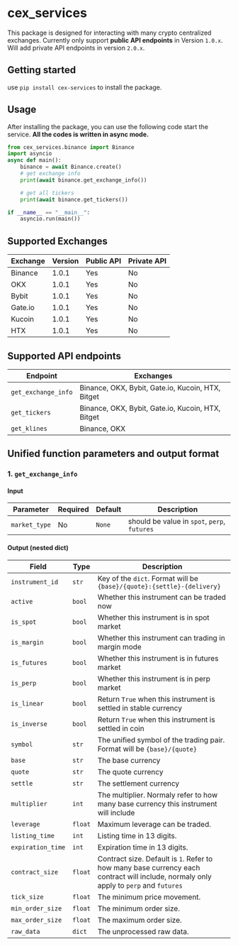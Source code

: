 # cex_services
This package is designed for interacting with many crypto centralized exchanges. Currently only support **public API endpoints** in Version `1.0.x`. Will add private API endpoints in version `2.0.x`.

## Getting started
use ```pip install cex-services``` to install the package.

## Usage
After installing the package, you can use the following code start the service.
**All the codes is written in async mode.**
```python
from cex_services.binance import Binance
import asyncio
async def main():
    binance = await Binance.create()
    # get exchange info
    print(await binance.get_exchange_info())

    # get all tickers
    print(await binance.get_tickers())

if __name__ == "__main__":
    asyncio.run(main())
```

## Supported Exchanges
| Exchange | Version | Public API | Private API |
|----------|---------|------------|-------------|
| Binance  | 1.0.1   | Yes        | No          |
| OKX      | 1.0.1   | Yes        | No          |
| Bybit    | 1.0.1   | Yes        | No          |
| Gate.io  | 1.0.1   | Yes        | No          |
| Kucoin   | 1.0.1   | Yes        | No          |
| HTX      | 1.0.1   | Yes        | No          |

## Supported API endpoints
| Endpoint            | Exchanges                                         |
|---------------------|---------------------------------------------------|
| `get_exchange_info` | Binance, OKX, Bybit, Gate.io, Kucoin, HTX, Bitget |
| `get_tickers`       | Binance, OKX, Bybit, Gate.io, Kucoin, HTX, Bitget |
| `get_klines`        | Binance, OKX                                      |


## Unified function parameters and output format
### 1. `get_exchange_info`
#### Input
| Parameter     | Required | Default | Description                                  |
|---------------|----------|---------|----------------------------------------------|
| `market_type` | No       | `None`  | should be value in `spot`, `perp`, `futures` |

#### Output (nested dict)
| Field             | Type    | Description                                                                                                                           |
|-------------------|---------|---------------------------------------------------------------------------------------------------------------------------------------|
| `instrument_id`   | `str`   | Key of the `dict`. Format will be `{base}/{quote}:{settle}-{delivery}`                                                                |
| `active`          | `bool`  | Whether this instrument can be traded now                                                                                             |
| `is_spot`         | `bool`  | Whether this instrument is in spot market                                                                                             |
| `is_margin`       | `bool`  | Whether this instrument can trading in margin mode                                                                                    |
| `is_futures`      | `bool`  | Whether this instrument is in futures market                                                                                          |
| `is_perp`         | `bool`  | Whether this instrument is in perp market                                                                                             |
| `is_linear`       | `bool`  | Return `True` when this instrument is settled in stable currency                                                                      |
| `is_inverse`      | `bool`  | Return `True` when this instrument is settled in coin                                                                                 |
| `symbol`          | `str`   | The unified symbol of the trading pair. Format will be `{base}/{quote}`                                                               |
| `base`            | `str`   | The base currency                                                                                                                     |
| `quote`           | `str`   | The quote currency                                                                                                                    |
| `settle`          | `str`   | The settlement currency                                                                                                               |
| `multiplier`      | `int`   | The multiplier. Normaly refer to how many base currency this instrument will include                                                  |
| `leverage`        | `float` | Maximum leverage can be traded.                                                                                                       |
| `listing_time`    | `int`   | Listing time in 13 digits.                                                                                                            |
| `expiration_time` | `int`   | Expiration time in 13 digits.                                                                                                         |
| `contract_size`   | `float` | Contract size. Default is `1`. Refer to how many base currency each contract will include, normaly only apply to `perp` and `futures` |
| `tick_size`       | `float` | The minimum price movement.                                                                                                           |
| `min_order_size`  | `float` | The minimum order size.                                                                                                               |
| `max_order_size`  | `float` | The maximum order size.                                                                                                               |
| `raw_data`        | `dict`  | The unprocessed raw data.                                                                                                             |
